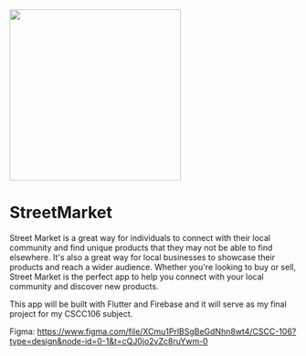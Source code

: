 
<img src="https://github.com/JohnEsleyer/StreetMarket/assets/66754038/5cb3d052-33bc-43ee-bfba-7e3a815fe579" width="300">

# StreetMarket
Street Market is a great way for individuals to connect with their local community and find unique products that they may not be able to find elsewhere. It's also a great way for local businesses to showcase their products and reach a wider audience. Whether you're looking to buy or sell, Street Market is the perfect app to help you connect with your local community and discover new products.

This app will be built with Flutter and Firebase and it will serve as my final project for my CSCC106 subject. 

Figma: https://www.figma.com/file/XCmu1PrlBSgBeGdNhn8wt4/CSCC-106?type=design&node-id=0-1&t=cQJ0jo2vZc8ruYwm-0
